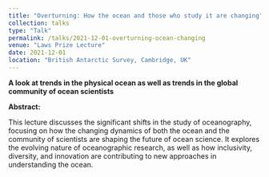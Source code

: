 ```yaml
---
title: "Overturning: How the ocean and those who study it are changing"
collection: talks
type: "Talk"
permalink: /talks/2021-12-01-overturning-ocean-changing
venue: "Laws Prize Lecture"
date: 2021-12-01
location: "British Antarctic Survey, Cambridge, UK"
---
```


**A look at trends in the physical ocean as well as trends in the global community of ocean scientists**

**Abstract:**

This lecture discusses the significant shifts in the study of oceanography, focusing on how the changing dynamics of both the ocean and the community of scientists are shaping the future of ocean science. It explores the evolving nature of oceanographic research, as well as how inclusivity, diversity, and innovation are contributing to new approaches in understanding the ocean.

